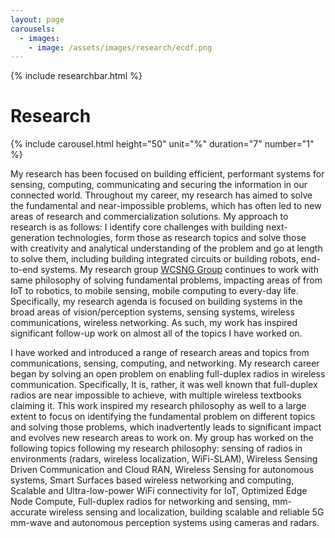```yaml
---
layout: page
carousels:
  - images:
    - image: /assets/images/research/ecdf.png
---
```



{% include researchbar.html %}
<h1>Research</h1>
{% include carousel.html height="50" unit="%" duration="7" number="1" %}

My research has been focused on building efficient, performant systems for sensing, computing, communicating and securing the information in our connected world. Throughout my career, my research has aimed to solve the fundamental and near-impossible problems, which has often led to new areas of research and commercialization solutions. My approach to research is as follows: I identify core challenges with building next-generation technologies, form those as research topics and solve those with creativity and analytical understanding of the problem and go at length to solve them, including building integrated circuits or building robots, end-to-end systems. My research group [WCSNG Group](https://wcsng.ucsd.edu/) continues to work with same philosophy of solving fundamental problems, impacting areas of from IoT to robotics, to mobile sensing, mobile computing to every-day life. Specifically, my research agenda is focused on building systems in the broad areas of vision/perception systems, sensing systems, wireless communications, wireless networking. As such, my work has inspired significant follow-up work on almost all of the topics I have worked on. 

I have worked and introduced a range of research areas and topics from communications, sensing, computing, and networking. My research career began by solving an open problem on enabling full-duplex radios in wireless communication. Specifically, It is, rather, it was well known that full-duplex radios are near impossible to achieve, with multiple wireless textbooks claiming it. This work inspired my research philosophy as well to a large extent to focus on identifying the fundamental problem on different topics and solving those problems, which inadvertently leads to significant impact and evolves new research areas to work on. My group has worked on the following topics following my research philosophy: sensing of radios in environments (radars, wireless localization, WiFi-SLAM), Wireless Sensing Driven Communication and Cloud RAN, Wireless Sensing for autonomous systems, Smart Surfaces based wireless networking and computing, Scalable and Ultra-low-power WiFi connectivity for IoT, Optimized Edge Node Compute, Full-duplex radios for networking and sensing, mm-accurate wireless sensing and localization, building scalable and reliable 5G mm-wave and autonomous perception systems using cameras and radars. 
